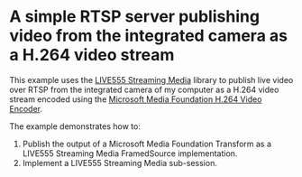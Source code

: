 # A simple RTSP server publishing video from the integrated camera as a H.264 video stream  

This example uses the [LIVE555 Streaming Media](http://www.live555.com/liveMedia) library to publish
live video over RTSP from the integrated camera of my computer as a H.264 video stream encoded using
the [Microsoft Media Foundation H.264 Video Encoder](https://learn.microsoft.com/en-us/windows/win32/medfound/h-264-video-encoder).

The example demonstrates how to:

1. Publish the output of a Microsoft Media Foundation Transform as a LIVE555 Streaming Media FramedSource implementation.
2. Implement a LIVE555 Streaming Media sub-session.


